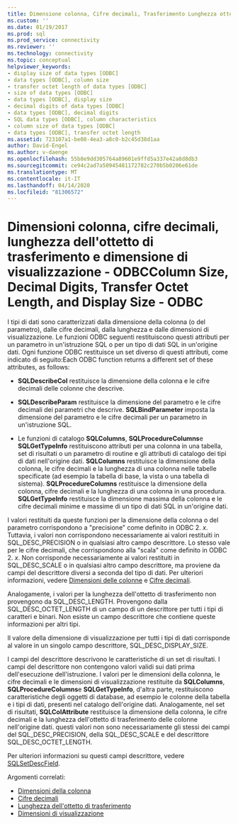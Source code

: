 ```yaml
---
title: Dimensione colonna, Cifre decimali, Trasferimento Lunghezza ottetto, Dimensione visualizzazione Documenti Microsoft
ms.custom: ''
ms.date: 01/19/2017
ms.prod: sql
ms.prod_service: connectivity
ms.reviewer: ''
ms.technology: connectivity
ms.topic: conceptual
helpviewer_keywords:
- display size of data types [ODBC]
- data types [ODBC], column size
- transfer octet length of data types [ODBC]
- size of data types [ODBC]
- data types [ODBC], display size
- decimal digits of data types [ODBC]
- data types [ODBC], decimal digits
- SQL data types [ODBC], column characteristics
- column size of data types [ODBC]
- data types [ODBC], transfer octet length
ms.assetid: 723107a1-be08-4ea3-a8c0-b2c45d38d1aa
author: David-Engel
ms.author: v-daenge
ms.openlocfilehash: 55b8e9dd305764a89601e9ffd5a337e42a8d8db3
ms.sourcegitcommit: ce94c2ad7a50945481172782c270b5b0206e61de
ms.translationtype: MT
ms.contentlocale: it-IT
ms.lasthandoff: 04/14/2020
ms.locfileid: "81306572"
---
```

# <a name="column-size-decimal-digits-transfer-octet-length-and-display-size---odbc"></a>Dimensioni colonna, cifre decimali, lunghezza dell'ottetto di trasferimento e dimensione di visualizzazione - ODBCColumn Size, Decimal Digits, Transfer Octet Length, and Display Size - ODBC
I tipi di dati sono caratterizzati dalla dimensione della colonna (o del parametro), dalle cifre decimali, dalla lunghezza e dalle dimensioni di visualizzazione. Le funzioni ODBC seguenti restituiscono questi attributi per un parametro in un'istruzione SQL o per un tipo di dati SQL in un'origine dati. Ogni funzione ODBC restituisce un set diverso di questi attributi, come indicato di seguito:Each ODBC function returns a different set of these attributes, as follows:  
  
-   **SQLDescribeCol** restituisce la dimensione della colonna e le cifre decimali delle colonne che descrive.  
  
-   **SQLDescribeParam** restituisce la dimensione del parametro e le cifre decimali dei parametri che descrive. **SQLBindParameter** imposta la dimensione del parametro e le cifre decimali per un parametro in un'istruzione SQL.  
  
-   Le funzioni di catalogo **SQLColumns**, **SQLProcedureColumns**e **SQLGetTypeInfo** restituiscono attributi per una colonna in una tabella, set di risultati o un parametro di routine e gli attributi di catalogo dei tipi di dati nell'origine dati. **SQLColumns** restituisce la dimensione della colonna, le cifre decimali e la lunghezza di una colonna nelle tabelle specificate (ad esempio la tabella di base, la vista o una tabella di sistema). **SQLProcedureColumns** restituisce la dimensione della colonna, cifre decimali e la lunghezza di una colonna in una procedura. **SQLGetTypeInfo** restituisce la dimensione massima della colonna e le cifre decimali minime e massime di un tipo di dati SQL in un'origine dati.  
  
 I valori restituiti da queste funzioni per la dimensione della colonna o del parametro corrispondono a "precisione" come definito in ODBC 2. *x*. Tuttavia, i valori non corrispondono necessariamente ai valori restituiti in SQL_DESC_PRECISION o in qualsiasi altro campo descrittore. Lo stesso vale per le cifre decimali, che corrispondono alla "scala" come definito in ODBC 2. *x*. Non corrisponde necessariamente ai valori restituiti in SQL_DESC_SCALE o in qualsiasi altro campo descrittore, ma proviene da campi del descrittore diversi a seconda del tipo di dati. Per ulteriori informazioni, vedere [Dimensioni delle colonne](../../../odbc/reference/appendixes/column-size.md) e [Cifre decimali](../../../odbc/reference/appendixes/decimal-digits.md).  
  
 Analogamente, i valori per la lunghezza dell'ottetto di trasferimento non provengono da SQL_DESC_LENGTH. Provengono dalla SQL_DESC_OCTET_LENGTH di un campo di un descrittore per tutti i tipi di caratteri e binari. Non esiste un campo descrittore che contiene queste informazioni per altri tipi.  
  
 Il valore della dimensione di visualizzazione per tutti i tipi di dati corrisponde al valore in un singolo campo descrittore, SQL_DESC_DISPLAY_SIZE.  
  
 I campi del descrittore descrivono le caratteristiche di un set di risultati. I campi del descrittore non contengono valori validi sui dati prima dell'esecuzione dell'istruzione. I valori per le dimensioni della colonna, le cifre decimali e le dimensioni di visualizzazione restituite da **SQLColumns**, **SQLProcedureColumns**e **SQLGetTypeInfo**, d'altra parte, restituiscono caratteristiche degli oggetti di database, ad esempio le colonne della tabella e i tipi di dati, presenti nel catalogo dell'origine dati. Analogamente, nel set di risultati, **SQLColAttribute** restituisce la dimensione della colonna, le cifre decimali e la lunghezza dell'ottetto di trasferimento delle colonne nell'origine dati. questi valori non sono necessariamente gli stessi dei campi del SQL_DESC_PRECISION, della SQL_DESC_SCALE e del descrittore SQL_DESC_OCTET_LENGTH.  
  
 Per ulteriori informazioni su questi campi descrittore, vedere [SQLSetDescField](../../../odbc/reference/syntax/sqlsetdescfield-function.md).  
  
 Argomenti correlati:  
  
-   [Dimensioni della colonna](../../../odbc/reference/appendixes/column-size.md)  
-   [Cifre decimali](../../../odbc/reference/appendixes/decimal-digits.md)  
-   [Lunghezza dell'ottetto di trasferimento](../../../odbc/reference/appendixes/transfer-octet-length.md)  
-   [Dimensioni di visualizzazione](../../../odbc/reference/appendixes/display-size.md)

